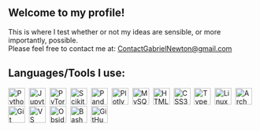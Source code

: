 ## Welcome to my profile!

This is where I test whether or not my ideas are sensible, or more importantly, possible.<br>
Please feel free to contact me at: <a href="mailto:ContactGabrielNewton@gmail.com">ContactGabrielNewton@gmail.com</a>
## Languages/Tools I use:

<p>
    <a href="https://docs.python.org/3/" style="margin-right: 4px;"><img src="https://cdn.jsdelivr.net/gh/devicons/devicon@latest/icons/python/python-original.svg" alt="Python" width="34" height="34"/></a>
    <a href="https://jupyter.org/documentation" style="margin-right: 4px;"><img src="https://cdn.jsdelivr.net/gh/devicons/devicon@latest/icons/jupyter/jupyter-original-wordmark.svg" alt="Jupyter" width="34" height="34"/></a>
    <a href="https://pytorch.org/docs/stable/index.html" style="margin-right: 4px;"><img src="https://cdn.jsdelivr.net/gh/devicons/devicon@latest/icons/pytorch/pytorch-original.svg" alt="PyTorch" width="34" height="34"/></a>
    <a href="https://scikit-learn.org/stable/user_guide.html" style="margin-right: 4px;"><img src="https://cdn.jsdelivr.net/gh/devicons/devicon@latest/icons/scikitlearn/scikitlearn-original.svg" alt="Scikit-Learn" width="34" height="34"/></a>
    <a href="https://pandas.pydata.org/docs/" style="margin-right: 4px;"><img src="https://cdn.jsdelivr.net/gh/devicons/devicon@latest/icons/pandas/pandas-original.svg" alt="Pandas" width="34" height="34"/></a>
    <a href="https://plotly.com/python/" style="margin-right: 4px;"><img src="https://cdn.jsdelivr.net/gh/devicons/devicon@latest/icons/plotly/plotly-original.svg" alt="Plotly" width="34" height="34"/></a>
    <a href="https://dev.mysql.com/doc/" style="margin-right: 4px;"><img src="https://cdn.jsdelivr.net/gh/devicons/devicon@latest/icons/mysql/mysql-original.svg" alt="MySQL" width="34" height="34"/></a>
    <a href="https://developer.mozilla.org/en-US/docs/Web/HTML" style="margin-right: 4px;"><img src="https://cdn.jsdelivr.net/gh/devicons/devicon@latest/icons/html5/html5-original.svg" alt="HTML5" width="34" height="34"/></a>
    <a href="https://developer.mozilla.org/en-US/docs/Web/CSS" style="margin-right: 4px;"><img src="https://cdn.jsdelivr.net/gh/devicons/devicon@latest/icons/css3/css3-original.svg" alt="CSS3" width="34" height="34"/></a>
    <a href="https://www.typescriptlang.org/docs/" style="margin-right: 4px;"><img src="https://cdn.jsdelivr.net/gh/devicons/devicon@latest/icons/typescript/typescript-original.svg" alt="TypeScript" width="34" height="34"/></a>
    <a href="https://wiki.archlinux.org/" style="margin-right: 4px;"><img src="https://cdn.jsdelivr.net/gh/devicons/devicon@latest/icons/linux/linux-original.svg" alt="Linux" width="34" height="34"/></a>
    <a href="https://wiki.archlinux.org/" style="margin-right: 4px;"><img src="https://cdn.jsdelivr.net/gh/devicons/devicon@latest/icons/archlinux/archlinux-original.svg" alt="Arch Linux" width="34" height="34"/></a>
    <a href="https://git-scm.com/doc" style="margin-right: 4px;"><img src="https://cdn.jsdelivr.net/gh/devicons/devicon@latest/icons/git/git-original.svg" alt="Git" width="34" height="34"/></a>
    <a href="https://code.visualstudio.com/docs" style="margin-right: 4px;"><img src="https://cdn.jsdelivr.net/gh/devicons/devicon@latest/icons/vscode/vscode-original.svg" alt="VS Code" width="34" height="34"/></a>
    <a href="https://help.obsidian.md/" style="margin-right: 4px;"><img src="https://upload.wikimedia.org/wikipedia/commons/1/10/2023_Obsidian_logo.svg" alt="Obsidian" width="34" height="34"/></a>
    <a href="https://www.gnu.org/software/bash/manual/" style="margin-right: 4px;"><img src="https://cdn.jsdelivr.net/gh/devicons/devicon@latest/icons/bash/bash-original.svg" alt="Bash" width="34" height="34"/></a>
    <a href="https://docs.github.com/en" style="margin-right: 4px;"><img src="https://cdn.jsdelivr.net/gh/devicons/devicon@latest/icons/github/github-original.svg" alt="GitHub" width="34" height="34"/></a>
</p>
